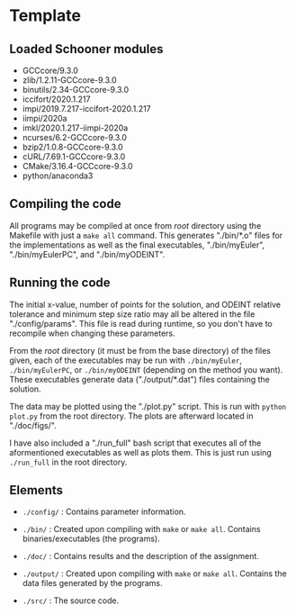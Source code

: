 # Template

## Loaded Schooner modules

* GCCcore/9.3.0
* zlib/1.2.11-GCCcore-9.3.0
* binutils/2.34-GCCcore-9.3.0
* iccifort/2020.1.217
* impi/2019.7.217-iccifort-2020.1.217
* iimpi/2020a
* imkl/2020.1.217-iimpi-2020a
* ncurses/6.2-GCCcore-9.3.0
* bzip2/1.0.8-GCCcore-9.3.0
* cURL/7.69.1-GCCcore-9.3.0
* CMake/3.16.4-GCCcore-9.3.0
* python/anaconda3

## Compiling the code

All programs may be compiled at once from *root* directory using the Makefile
with just a `make all` command. This generates "./bin/*.o" files for the
implementations as well as the final executables, "./bin/myEuler",
"./bin/myEulerPC", and "./bin/myODEINT".

## Running the code

The initial x-value, number of points for the solution, and ODEINT
relative tolerance and minimum step size ratio may all be altered in the file
"./config/params". This file is read during runtime, so you don't have to
recompile when changing these parameters.

From the *root* directory (it must be from the base directory) of the files
given, each of the executables may be run with `./bin/myEuler`,
`./bin/myEulerPC`, or `./bin/myODEINT` (depending on the method you want).
These executables generate data ("./output/*.dat") files containing the
solution.

The data may be plotted using the "./plot.py" script. This is run with
`python plot.py` from the root directory. The plots are afterward located in
"./doc/figs/".

I have also included a "./run_full" bash script that executes all of the
aformentioned executables as well as plots them. This is just run using
`./run_full` in the root directory.

## Elements

* `./config/` : Contains parameter information.

* `./bin/` : Created upon compiling with `make` or `make all`. Contains
             binaries/executables (the programs).

* `./doc/` : Contains results and the description of the assignment.

* `./output/` : Created upon compiling with `make` or `make all`. Contains
                the data files generated by the programs.

* `./src/` : The source code.
